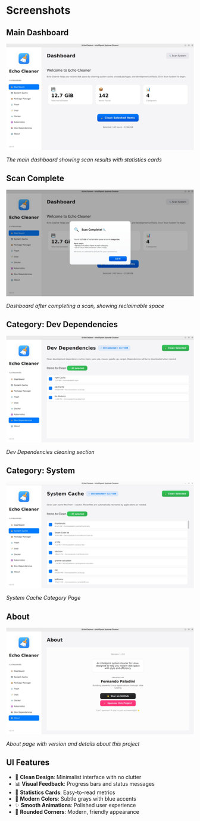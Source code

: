 # Screenshots

## Main Dashboard

![Echo Cleaner Dashboard](screenshots/dashboard.jpeg)

*The main dashboard showing scan results with statistics cards*

## Scan Complete

![Scan Complete](screenshots/scan-complete.jpeg)

*Dashboard after completing a scan, showing reclaimable space*

## Category: Dev Dependencies

![Cleaning Confirmation](screenshots/window-dev-dependencies-category.jpeg)

*Dev Dependencies cleaning section*

## Category: System 

![System Cache](screenshots/window-system-cache-category.jpeg)

*System Cache Category Page*

## About

![About](screenshots/about.jpeg)

*About page with version and details about this project*

## UI Features

- 🎨 **Clean Design**: Minimalist interface with no clutter
- 📊 **Visual Feedback**: Progress bars and status messages
- 💾 **Statistics Cards**: Easy-to-read metrics
- 🌈 **Modern Colors**: Subtle grays with blue accents
- ✨ **Smooth Animations**: Polished user experience
- 🔘 **Rounded Corners**: Modern, friendly appearance
